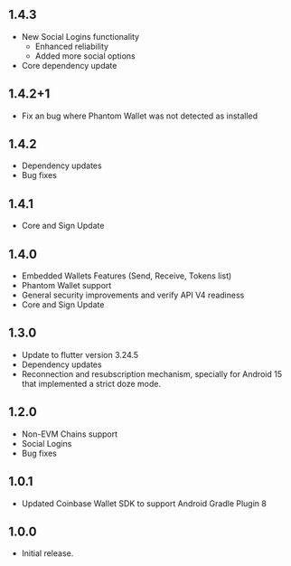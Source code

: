 ## 1.4.3

- New Social Logins functionality
  - Enhanced reliability
  - Added more social options
- Core dependency update

## 1.4.2+1

- Fix an bug where Phantom Wallet was not detected as installed

## 1.4.2

- Dependency updates
- Bug fixes

## 1.4.1

- Core and Sign Update

## 1.4.0

- Embedded Wallets Features (Send, Receive, Tokens list)
- Phantom Wallet support
- General security improvements and verify API V4 readiness
- Core and Sign Update

## 1.3.0

- Update to flutter version 3.24.5
- Dependency updates
- Reconnection and resubscription mechanism, specially for Android 15 that implemented a strict doze mode.

## 1.2.0

- Non-EVM Chains support
- Social Logins
- Bug fixes

## 1.0.1

- Updated Coinbase Wallet SDK to support Android Gradle Plugin 8

## 1.0.0

- Initial release.